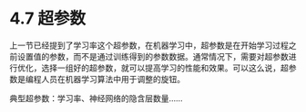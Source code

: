 # 4.7 超参数

上一节已经提到了学习率这个超参数，在机器学习中，超参数是在开始学习过程之前设置值的参数，而不是通过训练得到的参数数据。通常情况下，需要对超参数进行优化，选择一组好的超参数，就可以提高学习的性能和效果。可以这么说，超参数是编程人员在机器学习算法中用于调整的旋钮。

典型超参数：学习率、神经网络的隐含层数量……

